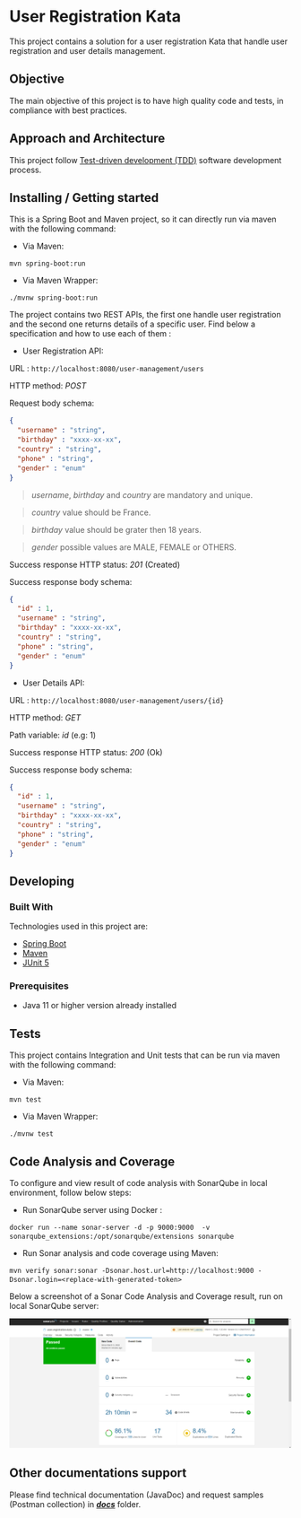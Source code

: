 # User Registration Kata
This project contains a solution for a user registration Kata that handle user registration and user details management.

## Objective
The main objective of this project is to have high quality code and tests, in compliance with best practices.

## Approach and Architecture
This project follow [Test-driven development (TDD)](https://en.wikipedia.org/wiki/Test-driven_development) software development process.

## Installing / Getting started
This is a Spring Boot and Maven project, so it can directly run via maven with the following command:
- Via Maven:
```shell
mvn spring-boot:run
```
- Via Maven Wrapper:
```shell
./mvnw spring-boot:run
```

The project contains two REST APIs, the first one handle user registration and the second one returns details of a specific user.
Find below a specification and how to use each of them :

- User Registration API:

URL : ```http://localhost:8080/user-management/users ```

HTTP method: _POST_

Request body schema:
```json
{
  "username" : "string",
  "birthday" : "xxxx-xx-xx",
  "country" : "string",
  "phone" : "string",
  "gender" : "enum"
}
```

> _username_, _birthday_ and _country_ are mandatory and unique.

> _country_ value should be France.

> _birthday_ value should be grater then 18 years.

> _gender_ possible values are MALE, FEMALE or OTHERS.

Success response HTTP status: _201_ (Created)

Success response body schema:
```json
{
  "id" : 1,
  "username" : "string",
  "birthday" : "xxxx-xx-xx",
  "country" : "string",
  "phone" : "string",
  "gender" : "enum"
}
```

- User Details API:

URL : ```http://localhost:8080/user-management/users/{id} ```

HTTP method: _GET_

Path variable: _id_ (e.g: 1)

Success response HTTP status: _200_ (Ok)

Success response body schema:
```json
{
  "id" : 1,
  "username" : "string",
  "birthday" : "xxxx-xx-xx",
  "country" : "string",
  "phone" : "string",
  "gender" : "enum"
}
```

## Developing
### Built With
Technologies used in this project are:
- [Spring Boot](https://spring.io/projects/spring-boot)
- [Maven](https://maven.apache.org/)
- [JUnit 5](https://junit.org/junit5/)

### Prerequisites
- Java 11 or higher version already installed

## Tests
This project contains Integration and Unit tests that can be run via maven with the following command:
- Via Maven:
```shell
mvn test
```
- Via Maven Wrapper:
```shell
./mvnw test
```
## Code Analysis and Coverage
To configure and view result of code analysis with SonarQube in local environment, follow below steps:

- Run SonarQube server using Docker : 
```shell 
docker run --name sonar-server -d -p 9000:9000  -v sonarqube_extensions:/opt/sonarqube/extensions sonarqube
```
- Run Sonar analysis and code coverage using Maven:
```shell 
mvn verify sonar:sonar -Dsonar.host.url=http://localhost:9000 -Dsonar.login=<replace-with-generated-token>
```

Below a screenshot of a Sonar Code Analysis and Coverage result, run on local SonarQube server:

![Sonar screenshot](docs/images/sonar.png)

## Other documentations support
Please find technical documentation (JavaDoc) and request samples (Postman collection) in [**_docs_**](/docs) folder.

